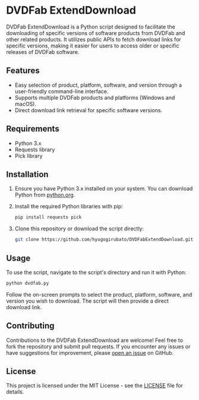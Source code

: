 # DVDFab ExtendDownload

DVDFab ExtendDownload is a Python script designed to facilitate the downloading of specific versions of software products from DVDFab and other related products. It utilizes public APIs to fetch download links for specific versions, making it easier for users to access older or specific releases of DVDFab software.

## Features

- Easy selection of product, platform, software, and version through a user-friendly command-line interface.
- Supports multiple DVDFab products and platforms (Windows and macOS).
- Direct download link retrieval for specific software versions.

## Requirements

- Python 3.x
- Requests library
- Pick library

## Installation

1. Ensure you have Python 3.x installed on your system. You can download Python from [python.org](https://www.python.org/).

2. Install the required Python libraries with pip:

   ```sh
   pip install requests pick
   ```

3. Clone this repository or download the script directly:

   ```sh
   git clone https://github.com/hyugogirubato/DVDFabExtendDownload.git
   ```

## Usage

To use the script, navigate to the script's directory and run it with Python:

```sh
python dvdfab.py
```

Follow the on-screen prompts to select the product, platform, software, and version you wish to download. The script will then provide a direct download link.

## Contributing

Contributions to the DVDFab ExtendDownload are welcome! Feel free to fork the repository and submit pull requests. If you encounter any issues or have suggestions for improvement, please [open an issue](https://github.com/hyugogirubato/DVDFabExtendDownload/issues) on GitHub.

## License

This project is licensed under the MIT License - see the [LICENSE](LICENSE) file for details.